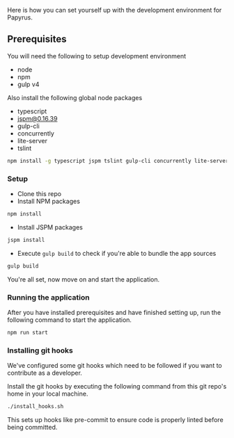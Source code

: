 Here is how you can set yourself up with the development environment for Papyrus.

## Prerequisites
You will need the following to setup development environment

- node
- npm
- gulp v4

Also install the following global node packages

- typescript
- jspm@0.16.39
- gulp-cli
- concurrently
- lite-server
- tslint

``` bash
npm install -g typescript jspm tslint gulp-cli concurrently lite-server
```

### Setup
- Clone this repo
- Install NPM packages
``` bash
npm install
```

- Install JSPM packages
``` bash
jspm install
```

- Execute `gulp build` to check if you're able to bundle the app sources
``` bash
gulp build
```

You're all set, now move on and start the application.

### Running the application
After you have installed prerequisites and have finished setting up, run the following command to start the application.

``` bash
npm run start
```

### Installing git hooks
We've configured some git hooks which need to be followed if you want to contribute as a developer.

Install the git hooks by executing the following command from this git repo's home in your local machine.
``` bash
./install_hooks.sh
```

This sets up hooks like pre-commit to ensure code is properly linted before being committed.
